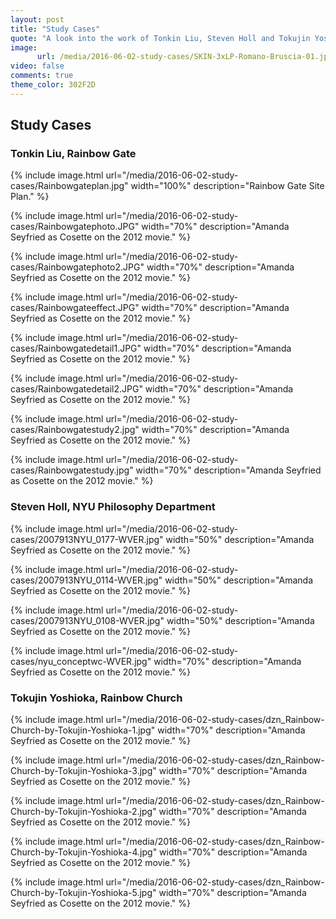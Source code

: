 ```yaml
---
layout: post
title: "Study Cases"
quote: "A look into the work of Tonkin Liu, Steven Holl and Tokujin Yoshioka."
image:
      url: /media/2016-06-02-study-cases/SKIN-3xLP-Romano-Bruscia-01.jpg
video: false
comments: true
theme_color: 302F2D
---
```


## Study Cases

###  Tonkin Liu, Rainbow Gate

{% include image.html url="/media/2016-06-02-study-cases/Rainbowgateplan.jpg" width="100%" description="Rainbow Gate Site Plan." %}

{% include image.html url="/media/2016-06-02-study-cases/Rainbowgatephoto.JPG" width="70%" description="Amanda Seyfried as Cosette on the 2012 movie." %}

{% include image.html url="/media/2016-06-02-study-cases/Rainbowgatephoto2.JPG" width="70%" description="Amanda Seyfried as Cosette on the 2012 movie." %}

{% include image.html url="/media/2016-06-02-study-cases/Rainbowgateeffect.JPG" width="70%" description="Amanda Seyfried as Cosette on the 2012 movie." %}

{% include image.html url="/media/2016-06-02-study-cases/Rainbowgatedetail1.JPG" width="70%" description="Amanda Seyfried as Cosette on the 2012 movie." %}

{% include image.html url="/media/2016-06-02-study-cases/Rainbowgatedetail2.JPG" width="70%" description="Amanda Seyfried as Cosette on the 2012 movie." %}

{% include image.html url="/media/2016-06-02-study-cases/Rainbowgatestudy2.jpg" width="70%" description="Amanda Seyfried as Cosette on the 2012 movie." %}

{% include image.html url="/media/2016-06-02-study-cases/Rainbowgatestudy.jpg" width="70%" description="Amanda Seyfried as Cosette on the 2012 movie." %}

### Steven Holl, NYU Philosophy Department

{% include image.html url="/media/2016-06-02-study-cases/2007913NYU_0177-WVER.jpg" width="50%" description="Amanda Seyfried as Cosette on the 2012 movie." %}

{% include image.html url="/media/2016-06-02-study-cases/2007913NYU_0114-WVER.jpg" width="50%" description="Amanda Seyfried as Cosette on the 2012 movie." %}

{% include image.html url="/media/2016-06-02-study-cases/2007913NYU_0108-WVER.jpg" width="50%" description="Amanda Seyfried as Cosette on the 2012 movie." %}

{% include image.html url="/media/2016-06-02-study-cases/nyu_conceptwc-WVER.jpg" width="70%" description="Amanda Seyfried as Cosette on the 2012 movie." %}

### Tokujin Yoshioka, Rainbow Church

{% include image.html url="/media/2016-06-02-study-cases/dzn_Rainbow-Church-by-Tokujin-Yoshioka-1.jpg" width="70%" description="Amanda Seyfried as Cosette on the 2012 movie." %}

{% include image.html url="/media/2016-06-02-study-cases/dzn_Rainbow-Church-by-Tokujin-Yoshioka-3.jpg" width="70%" description="Amanda Seyfried as Cosette on the 2012 movie." %}

{% include image.html url="/media/2016-06-02-study-cases/dzn_Rainbow-Church-by-Tokujin-Yoshioka-2.jpg" width="70%" description="Amanda Seyfried as Cosette on the 2012 movie." %}

{% include image.html url="/media/2016-06-02-study-cases/dzn_Rainbow-Church-by-Tokujin-Yoshioka-4.jpg" width="70%" description="Amanda Seyfried as Cosette on the 2012 movie." %}

{% include image.html url="/media/2016-06-02-study-cases/dzn_Rainbow-Church-by-Tokujin-Yoshioka-5.jpg" width="70%" description="Amanda Seyfried as Cosette on the 2012 movie." %}










